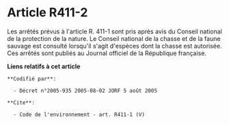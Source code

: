 # Article R411-2

Les arrêtés prévus à l'article R. 411-1 sont pris après avis du Conseil national de la protection de la nature. Le Conseil
national de la chasse et de la faune sauvage est consulté lorsqu'il s'agit d'espèces dont la chasse est autorisée. Ces
arrêtés sont publiés au Journal officiel de la République française.

**Liens relatifs à cet article**

	**Codifié par**:

	  - Décret n°2005-935 2005-08-02 JORF 5 août 2005

	**Cite**:

	  - Code de l'environnement - art. R411-1 (V)
